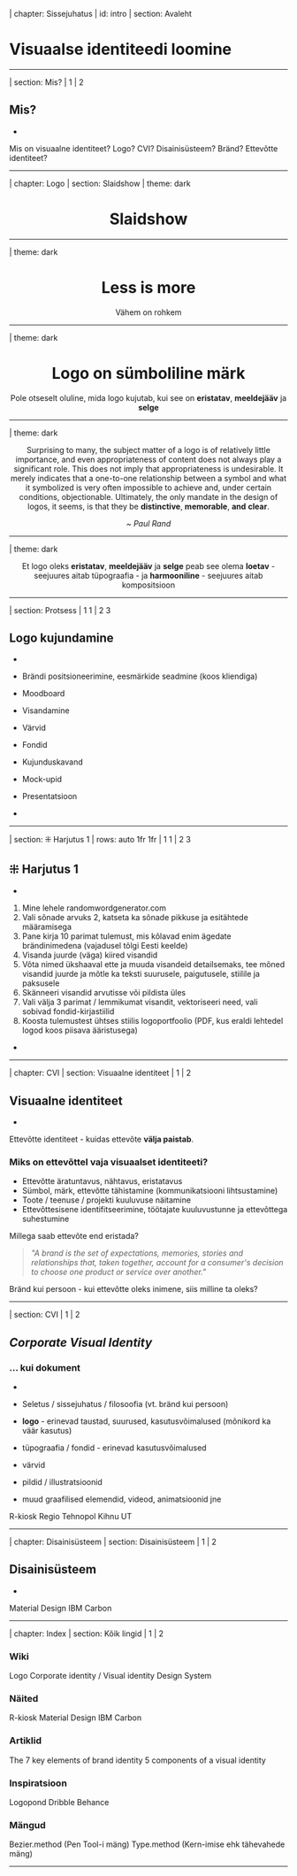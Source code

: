 | chapter: Sissejuhatus
| id: intro
| section: Avaleht

# Visuaalse identiteedi loomine

---

| section: Mis?
| 1
| 2

## Mis?

-

Mis on visuaalne identiteet? Logo? CVI? Disainisüsteem? Bränd? Ettevõtte identiteet? 

---

| chapter: Logo
| section: Slaidshow
| theme: dark

<center>

# Slaidshow

</center>

---

| theme: dark

<center>

# Less is more
Vähem on rohkem

</center>

---

| theme: dark

<center>

# Logo on **sümboliline** märk
Pole otseselt oluline, mida logo kujutab, kui see on **eristatav**, **meeldejääv** ja **selge**

</center>

---

| theme: dark

<center>

Surprising to many, the subject matter of a logo is of relatively little importance, 
and even appropriateness of content does not always play a significant role.
This does not imply that appropriateness is undesirable. It merely indicates 
that a one-to-one relationship between a symbol and what it symbolized is very often 
impossible to achieve and, under certain conditions, objectionable. 
Ultimately, the only mandate in the design of logos, it seems, 
is that they be **distinctive**, **memorable**, **and** **clear**.

*~ Paul Rand*

</center>

---
| theme: dark

<center>

Et logo oleks **eristatav**, **meeldejääv** ja **selge**
peab see olema **loetav** - seejuures aitab tüpograafia - ja **harmooniline** - 
seejuures aitab kompositsioon

</center>

---

| section: Protsess
| 1 1
| 2 3

## Logo kujundamine

-

- Brändi positsioneerimine, eesmärkide seadmine (koos kliendiga)
- Moodboard
- Visandamine
- Värvid
- Fondid
- Kujunduskavand
- Mock-upid
- Presentatsioon

-

<f-video src="https://www.youtube.com/watch?v=WLBY4MxtxTI&ab_channel=PixelsInk" />

---

| section: ⁜ Harjutus 1
| rows: auto 1fr 1fr
| 1 1
| 2 3

## ⁜ Harjutus 1

-

1. Mine lehele <f-link to="https://randomwordgenerator.com/">randomwordgenerator.com</f-link>
2. Vali sõnade arvuks 2, katseta ka sõnade pikkuse ja esitähtede määramisega
3. Pane kirja 10 parimat tulemust, mis kõlavad enim ägedate brändinimedena (vajadusel tõlgi Eesti keelde)
4. Visanda juurde (väga) kiired visandid
5. Võta nimed ükshaaval ette ja muuda visandeid detailsemaks, tee mõned visandid juurde ja mõtle ka teksti suurusele, paigutusele, stiilile ja paksusele
6. Skänneeri visandid arvutisse või pildista üles
7. Vali välja 3 parimat / lemmikumat visandit, vektoriseeri need, vali sobivad fondid-kirjastiilid
8. Koosta tulemustest ühtses stiilis logoportfoolio (PDF, kus eraldi lehtedel logod koos piisava ääristusega)

-

<div class="grid">
<f-image src="/img/ss1.png" />
<f-image src="/img/ss2.png" />
<f-image src="/img/ss3.png" />
<f-image src="/img/ss4.png" />
</div>

---

| chapter: CVI
| section: Visuaalne identiteet 
| 1
| 2

## Visuaalne identiteet 

-

Ettevõtte identiteet - kuidas ettevõte **välja paistab**.

### Miks on ettevõttel vaja visuaalset identiteeti?
- Ettevõtte äratuntavus, nähtavus, eristatavus
- Sümbol, märk, ettevõtte tähistamine (kommunikatsiooni lihtsustamine)
- Toote / teenuse / projekti kuuluvuse näitamine
- Ettevõttesisene identifitseerimine, töötajate kuuluvustunne ja ettevõttega suhestumine

Millega saab ettevõte end eristada?

<blockquote>

<i>"A brand is the set of expectations, memories, stories and relationships that, taken together, account for a consumer's decision to choose one product or service over another."</i>

</blockquote>

Bränd kui persoon - kui ettevõtte oleks inimene, siis milline ta oleks?

---

| section: CVI
| 1
| 2

## *Corporate Visual Identity*
### ... kui dokument

-

- Seletus / sissejuhatus / filosoofia (vt. bränd kui persoon)
- **logo** - erinevad taustad, suurused, kasutusvõimalused (mõnikord ka väär kasutus)
- tüpograafia / fondid - erinevad kasutusvõimalused
- värvid
- pildid / illustratsioonid
- muud graafilised elemendid, videod, animatsioonid jne

<f-link to="https://rkiosk.ee/cvi/">R-kiosk</f-link>
<f-link to="https://www.regio.ee/static/body/files/65.regio_stiiliraamat_v2.pdf">Regio</f-link>
<f-link to="https://www.tehnopol.ee/wp-content/uploads/2019/12/Tehnopol-CVI-new.pdf">Tehnopol</f-link>
<f-link to="https://kihnu.kovtp.ee/documents/5492060/17521796/KIHNU_kohabrandi_stiiliraamat+%285%29.pdf/5a585209-093f-4f3f-bc1a-0a02ca5b01a3">Kihnu</f-link>
<f-link to="https://ut-stiiliraamat.voog.com/">UT</f-link>

---

| chapter: Disainisüsteem
| section: Disainisüsteem
| 1
| 2

## Disainisüsteem

-

<f-link to="https://material.io/">Material Design</f-link>
<f-link to="https://www.carbondesignsystem.com/">IBM Carbon</f-link>

---

| chapter: Index
| section: Kõik lingid
| 1
| 2

### Wiki
<f-link to="https://en.wikipedia.org/wiki/Logo">Logo</f-link>
<f-link to="https://en.wikipedia.org/wiki/Corporate_identity#Visual_identity">Corporate identity / Visual identity</f-link>
<f-link to="https://en.wikipedia.org/wiki/Design_system">Design System</f-link>

### Näited
<f-link to="https://rkiosk.ee/cvi/">R-kiosk</f-link>
<f-link to="https://material.io/">Material Design</f-link>
<f-link to="https://www.carbondesignsystem.com/">IBM Carbon</f-link>

### Artiklid
<f-link to="https://www.lucidpress.com/blog/the-7-key-elements-of-brand-identity-design">The 7 key elements of brand identity</f-link>
<f-link to="https://www.neworld.com/newsblog/2018/5-components-of-a-visual-identity/">5 components of a visual identity</f-link>

### Inspiratsioon
<f-link to="https://logopond.com/">Logopond</f-link>
<f-link to="https://dribbble.com/shots/popular/branding">Dribble</f-link>
<f-link to="https://www.behance.net/search/projects?tracking_source=nav19&field=branding">Behance</f-link>

### Mängud
<f-link to="https://bezier.method.ac/">Bezier.method (Pen Tool-i mäng)</f-link>
<f-link to="https://type.method.ac/">Type.method (Kern-imise ehk tähevahede mäng)</f-link>


---
